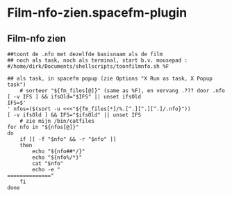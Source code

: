 # Film-nfo-zien.spacefm-plugin
## Film-nfo zien
    
    ##toont de .nfo met dezelfde basisnaam als de film
    ## noch als task, noch als terminal, start b.v. mousepad :
    #/home/dirk/Documents/shellscripts/toonfilmnfo.sh %F
    
    ## als task, in spacefm popup (zie Options "X Run as task, X Popup task")
    	# sorteer "${fm_files[@]}" (same as %F), en vervang .??? door .nfo
    [ -v IFS ] && ifsOld="$IFS" || unset ifsOld
    IFS=$'
    ' nfos=($(sort -u <<<"${fm_files[*]/%.[^.][^.][^.]/.nfo}"))
    [ -v ifsOld ] && IFS="$ifsOld" || unset IFS
    	# zie mijn /bin/catfiles
    for nfo in "${nfos[@]}"
    do
    	if [[ -f "$nfo" && -r "$nfo" ]]
    	then
    		echo "${nfo##*/}"
    		echo "${nfo%/*}"
    		cat "$nfo"
    		echo -e "
    =============="
    	fi
    done
    
